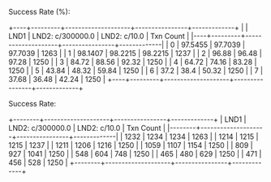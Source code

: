 
Success Rate (%):

 +----+---------+--------------------+----------------+-------------+
|    |    LND1 |   LND2: c/300000.0 |   LND2: c/10.0 |   Txn Count |
|----+---------+--------------------+----------------+-------------|
|  0 | 97.5455 |            97.7039 |        97.7039 |        1263 |
|  1 | 98.1407 |            98.2215 |        98.2215 |        1237 |
|  2 | 96.88   |            96.48   |        97.28   |        1250 |
|  3 | 84.72   |            88.56   |        92.32   |        1250 |
|  4 | 64.72   |            74.16   |        83.28   |        1250 |
|  5 | 43.84   |            48.32   |        59.84   |        1250 |
|  6 | 37.2    |            38.4    |        50.32   |        1250 |
|  7 | 37.68   |            36.48   |        42.24   |        1250 |
+----+---------+--------------------+----------------+-------------+

Success Rate:

 +--------+--------------------+----------------+-------------+
|   LND1 |   LND2: c/300000.0 |   LND2: c/10.0 |   Txn Count |
|--------+--------------------+----------------+-------------|
|   1232 |               1234 |           1234 |        1263 |
|   1214 |               1215 |           1215 |        1237 |
|   1211 |               1206 |           1216 |        1250 |
|   1059 |               1107 |           1154 |        1250 |
|    809 |                927 |           1041 |        1250 |
|    548 |                604 |            748 |        1250 |
|    465 |                480 |            629 |        1250 |
|    471 |                456 |            528 |        1250 |
+--------+--------------------+----------------+-------------+
